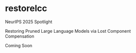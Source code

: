 # restorelcc
NeurIPS 2025 Spotlight

Restoring Pruned Large Language Models via Lost Component Compensation

Coming Soon
